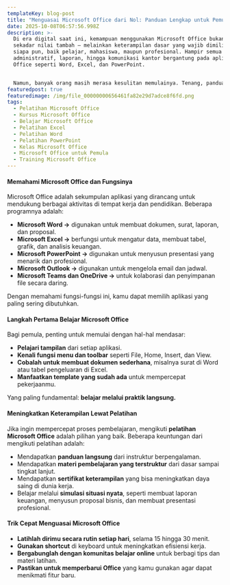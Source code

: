 ```yaml
---
templateKey: blog-post
title: "Menguasai Microsoft Office dari Nol: Panduan Lengkap untuk Pemula"
date: 2025-10-08T06:57:56.998Z
description: >-
  Di era digital saat ini, kemampuan menggunakan Microsoft Office bukan lagi
  sekadar nilai tambah — melainkan keterampilan dasar yang wajib dimiliki oleh
  siapa pun, baik pelajar, mahasiswa, maupun profesional. Hampir semua pekerjaan
  administratif, laporan, hingga komunikasi kantor bergantung pada aplikasi
  Office seperti Word, Excel, dan PowerPoint.


  Namun, banyak orang masih merasa kesulitan memulainya. Tenang, panduan ini akan membantu kamu memahami langkah demi langkah untuk menguasai Microsoft Office dari nol.
featuredpost: true
featuredimage: /img/file_00000000656461fa82e29d7adce8f6fd.png
tags:
  - Pelatihan Microsoft Office
  - Kursus Microsoft Office
  - Belajar Microsoft Office
  - Pelatihan Excel
  - Pelatihan Word
  - Pelatihan PowerPoint
  - Kelas Microsoft Office
  - Microsoft Office untuk Pemula
  - Training Microsoft Office
---
```

#### Memahami Microsoft Office dan Fungsinya

Microsoft Office adalah sekumpulan aplikasi yang dirancang untuk mendukung berbagai aktivitas di tempat kerja dan pendidikan. Beberapa programnya adalah:

* **Microsoft Word →** digunakan untuk membuat dokumen, surat, laporan, dan proposal.
* **Microsoft Excel →** berfungsi untuk mengatur data, membuat tabel, grafik, dan analisis keuangan.
* **Microsoft PowerPoint →** digunakan untuk menyusun presentasi yang menarik dan profesional.
* **Microsoft Outlook →** digunakan untuk mengelola email dan jadwal.
* **Microsoft Teams dan OneDrive →** untuk kolaborasi dan penyimpanan file secara daring.

Dengan memahami fungsi-fungsi ini, kamu dapat memilih aplikasi yang paling sering dibutuhkan.

#### Langkah Pertama Belajar Microsoft Office

Bagi pemula, penting untuk memulai dengan hal-hal mendasar:

* **Pelajari tampilan** dari setiap aplikasi.
* **Kenali fungsi menu dan toolbar** seperti File, Home, Insert, dan View.
* **Cobalah untuk membuat dokumen sederhana**, misalnya surat di Word atau tabel pengeluaran di Excel.
* **Manfaatkan template yang sudah ada** untuk mempercepat pekerjaanmu.

Yang paling fundamental: **belajar melalui praktik langsung.**

#### Meningkatkan Keterampilan Lewat Pelatihan

Jika ingin mempercepat proses pembelajaran, mengikuti **pelatihan Microsoft Office** adalah pilihan yang baik.
Beberapa keuntungan dari mengikuti pelatihan adalah:

* Mendapatkan **panduan langsung** dari instruktur berpengalaman.
* Mendapatkan **materi pembelajaran yang terstruktur** dari dasar sampai tingkat lanjut.
* Mendapatkan **sertifikat keterampilan** yang bisa meningkatkan daya saing di dunia kerja.
* Belajar melalui **simulasi situasi nyata**, seperti membuat laporan keuangan, menyusun proposal bisnis, dan membuat presentasi profesional.

#### Trik Cepat Menguasai Microsoft Office

* **Latihlah dirimu secara rutin setiap hari**, selama 15 hingga 30 menit.
* **Gunakan shortcut** di keyboard untuk meningkatkan efisiensi kerja.
* **Bergabunglah dengan komunitas belajar online** untuk berbagi tips dan materi latihan.
* **Pastikan untuk memperbarui Office** yang kamu gunakan agar dapat menikmati fitur baru.
